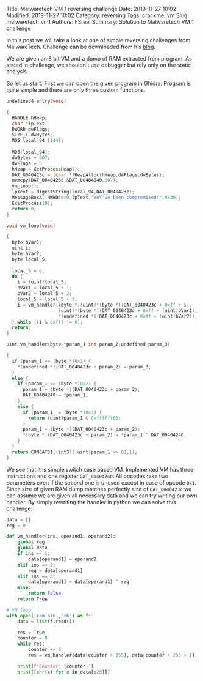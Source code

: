 Title: Malwaretech VM 1 reversing challenge
Date: 2019-11-27 10:02
Modified: 2019-11-27 10:02
Category: reversing
Tags: crackme, vm
Slug: malwaretech_vm1
Authors: F3real
Summary: Solution to Malwaretech VM 1 challenge

In this post we will take a look at one of simple reversing challenges from MalwareTech.
Challenge can be downloaded from his [blog](https://www.malwaretech.com/vm1).

We are given an 8 bit VM and a dump of RAM extracted from program. As stated in challenge, we shouldn't use debugger but rely only on the static analysis.

So let us start. First we can open the given program in Ghidra.
Program is quite simple and there are only three custom functions.

~~~c
undefined4 entry(void)

{
  HANDLE hHeap;
  char *lpText;
  DWORD dwFlags;
  SIZE_T dwBytes;
  MD5 local_94 [144];
  
  MD5(local_94);
  dwBytes = 507;
  dwFlags = 0;
  hHeap = GetProcessHeap();
  DAT_0040423c = (char *)HeapAlloc(hHeap,dwFlags,dwBytes);
  memcpy(DAT_0040423c,&DAT_00404040,507);
  vm_loop();
  lpText = digestString(local_94,DAT_0040423c);
  MessageBoxA((HWND)0x0,lpText,"We\'ve been compromised!",0x30);
  ExitProcess(0);
  return 0;
}

void vm_loop(void)

{
  byte bVar1;
  uint i;
  byte bVar2;
  byte local_5;
  
  local_5 = 0;
  do {
    i = (uint)local_5;
    bVar1 = local_5 + 1;
    bVar2 = local_5 + 2;
    local_5 = local_5 + 3;
    i = vm_handler((byte *)(uint)*(byte *)(DAT_0040423c + 0xff + i),
                   (uint)*(byte *)(DAT_0040423c + 0xff + (uint)bVar1),
                   *(undefined *)(DAT_0040423c + 0xff + (uint)bVar2));
  } while ((i & 0xff) != 0);
  return;
}

uint vm_handler(byte *param_1,int param_2,undefined param_3)

{
  if (param_1 == (byte *)0x1) {
    *(undefined *)(DAT_0040423c + param_2) = param_3;
  }
  else {
    if (param_1 == (byte *)0x2) {
      param_1 = (byte *)(DAT_0040423c + param_2);
      DAT_00404240 = *param_1;
    }
    else {
      if (param_1 != (byte *)0x3) {
        return (uint)param_1 & 0xffffff00;
      }
      param_1 = (byte *)(DAT_0040423c + param_2);
      *(byte *)(DAT_0040423c + param_2) = *param_1 ^ DAT_00404240;
    }
  }
  return CONCAT31((int3)((uint)param_1 >> 8),1);
}
~~~

We see that it is simple switch case based VM. Implemented VM has three instructions and one register `DAT_00404240`. All opcodes take two parameters even if the second one is unused except in case of opcode `0x1`. Since size of given RAM dump matches perfectly size of `DAT_0040423c` we can assume we are given all necessary data and we can try writing our own handler. By simply rewriting the handler in python we can solve this challenge:

~~~python
data = []
reg = 0

def vm_handler(ins, operand1, operand2):
    global reg
    global data
    if ins == 1:
        data[operand1] = operand2
    elif ins == 2:       
        reg = data[operand1]
    elif ins == 3:
        data[operand1] = data[operand1] ^ reg
    else:       
        return False
    return True

# VM loop
with open('ram.bin','rb') as f:
    data = list(f.read())

    res = True
    counter = 0
    while res:
        counter += 3
        res = vm_handler(data[counter + 255], data[counter + 255 + 1], data[counter + 255 + 2])

    print(f'Counter: {counter}')
    print([chr(x) for x in data[:25]])
~~~
